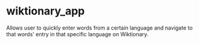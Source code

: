# wiktionary_app
Allows user to quickly enter words from a certain language and navigate to that words' entry in that specific language on Wiktionary.
